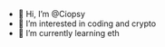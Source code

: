 - 👋 Hi, I’m @Ciopsy
- 👀 I’m interested in coding and crypto
- 🌱 I’m currently learning eth

<!---
Ciopsy/Ciopsy is a ✨ special ✨ repository because its `README.md` (this file) appears on your GitHub profile.
You can click the Preview link to take a look at your changes.
--->
